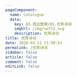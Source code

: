 ```yaml
---
pageComponent: 
  name: Catalogue
  data: 
    key: 03.周边整理/01.优秀诗词
    imgUrl: /img/soft2.svg
    description: 优秀诗词
title: 优秀诗词
date: 2020-03-11 21:50:53
permalink: /优秀诗词
sidebar: false
article: false
comment: false
editLink: false
---
```


